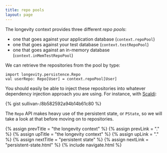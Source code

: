 ```yaml
---
title: repo pools
layout: page
---
```

 
The longevity context provides three different _repo pools_:

- one that goes against your application database (`context.repoPool`)
- one that goes against your test database (`context.testRepoPool`)
- one that goes against an in-memory database (`context.inMemTestRepoPool`)

We can retrieve the repositories from the pool by type:

    import longevity.persistence.Repo
    val userRepo: Repo[User] = context.repoPool[User]

You should easily be able to inject these repositories into whatever
dependency injection approach you are using. For instance, with
[Scaldi](http://scaldi.org/):

{% gist sullivan-/8b582592a94b14b61c80 %}

The `Repo` API makes heavy use of the persistent state, or `PState`,
so we will take a look at that before moving on to repositories.

{% assign prevTitle = "the longevity context" %}
{% assign prevLink = "." %}
{% assign upTitle = "the longevity context" %}
{% assign upLink = "." %}
{% assign nextTitle = "persistent state" %}
{% assign nextLink = "persistent-state.html" %}
{% include navigate.html %}

